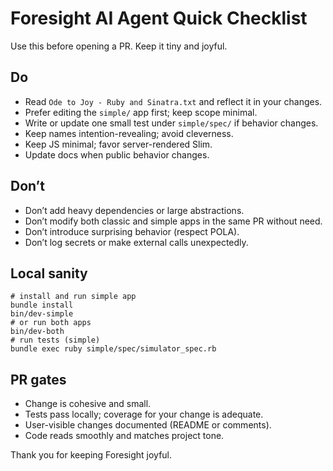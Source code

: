 # Foresight AI Agent Quick Checklist

Use this before opening a PR. Keep it tiny and joyful.

## Do
- Read `Ode to Joy - Ruby and Sinatra.txt` and reflect it in your changes.
- Prefer editing the `simple/` app first; keep scope minimal.
- Write or update one small test under `simple/spec/` if behavior changes.
- Keep names intention-revealing; avoid cleverness.
- Keep JS minimal; favor server-rendered Slim.
- Update docs when public behavior changes.

## Don’t
- Don’t add heavy dependencies or large abstractions.
- Don’t modify both classic and simple apps in the same PR without need.
- Don’t introduce surprising behavior (respect POLA).
- Don’t log secrets or make external calls unexpectedly.

## Local sanity
```fish
# install and run simple app
bundle install
bin/dev-simple
# or run both apps
bin/dev-both
# run tests (simple)
bundle exec ruby simple/spec/simulator_spec.rb
```

## PR gates
- Change is cohesive and small.
- Tests pass locally; coverage for your change is adequate.
- User-visible changes documented (README or comments).
- Code reads smoothly and matches project tone.

Thank you for keeping Foresight joyful.
